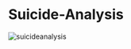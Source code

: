 # Suicide-Analysis
![suicideanalysis](https://github.com/abrarelmogy/Suicide-Analysis/assets/107482510/e2133e95-1e2f-4930-9f4a-d19255602b63)
